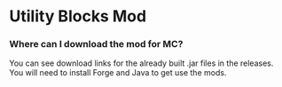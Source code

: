 # Utility Blocks Mod
### Where can I download the mod for MC?
You can see download links for the already built .jar files in the releases. You will need to install Forge and Java to get use the mods.
